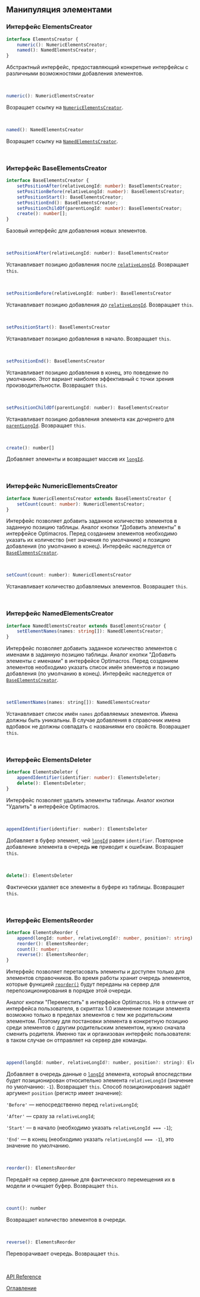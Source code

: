 ## Манипуляция элементами

### Интерфейс ElementsCreator<a name="elements-creator"></a>
```ts
interface ElementsCreator {
	numeric(): NumericElementsCreator;
	named(): NamedElementsCreator;
}
```
Абстрактный интерфейс, предоставляющий конкретные интерфейсы с различными возможностями добавления элементов.

&nbsp;

```js
numeric(): NumericElementsCreator
```
Возращает ссылку на [`NumericElementsCreator`](#numeric-elements-creator).

&nbsp;

```js
named(): NamedElementsCreator
```
Возращает ссылку на [`NamedElementsCreator`](#named-elements-creator).

&nbsp;

### Интерфейс BaseElementsCreator<a name="base-elements-creator"></a>
```ts
interface BaseElementsCreator {
	setPositionAfter(relativeLongId: number): BaseElementsCreator;
	setPositionBefore(relativeLongId: number): BaseElementsCreator;
	setPositionStart(): BaseElementsCreator;
	setPositionEnd(): BaseElementsCreator;
	setPositionChildOf(parentLongId: number): BaseElementsCreator;
	create(): number[];
}
```
Базовый интерфейс для добавления новых элементов.

&nbsp;

```js
setPositionAfter(relativeLongId: number): BaseElementsCreator
```
Устанавливает позицию добавления после [`relativeLongId`](./views.md#long-id). Возвращает `this`.

&nbsp; 

```js
setPositionBefore(relativeLongId: number): BaseElementsCreator
```
Устанавливает позицию добавления до [`relativeLongId`](./views.md#long-id). Возвращает `this`.

&nbsp;

```js
setPositionStart(): BaseElementsCreator
```
Устанавливает позицию добавления в начало. Возвращает `this`.

&nbsp;

```js
setPositionEnd(): BaseElementsCreator
```
Устанавливает позицию добавления в конец, это поведение по умолчанию. Этот вариант наиболее эффективный с точки зрения производительности. Возвращает `this`.

&nbsp;

<a name="base-elements-creator.set-position-child-of"></a>
```js
setPositionChildOf(parentLongId: number): BaseElementsCreator
```
Устанавливает позицию добавления элемента как дочернего для [`parentLongId`](./views.md#long-id). Возвращает `this`.

&nbsp;

```js
create(): number[]
```
Добавляет элементы и возвращает массив их [`longId`](./views.md#long-id).

&nbsp;

### Интерфейс NumericElementsCreator<a name="numeric-elements-creator"></a>
```ts
interface NumericElementsCreator extends BaseElementsCreator {
	setCount(count: number): NumericElementsCreator;
}
```
Интерфейс позволяет добавить заданное количество элементов в заданную позицию таблицы. Аналог кнопки "Добавить элементы" в интерфейсе Optimacros. Перед созданием элементов необходимо указать их количество (нет значения по умолчанию) и позицию добавления (по умолчанию в конец). Интерфейс наследуется от [`BaseElementsCreator`](#base-elements-creator).

&nbsp;

```js
setCount(count: number): NumericElementsCreator
```
Устанавливает количество добавляемых элементов. Возвращает `this`.

&nbsp;

### Интерфейс NamedElementsCreator<a name="named-elements-creator"></a>
```ts
interface NamedElementsCreator extends BaseElementsCreator {
	setElementNames(names: string[]): NamedElementsCreator;
}
```
Интерфейс позволяет добавить заданное количество элементов с именами в заданную позицию таблицы. Аналог кнопки "Добавить элементы с именами" в интерфейсе Optimacros. Перед созданием элементов необходимо указать список имён элементов и позицию добавления (по умолчанию в конец). Интерфейс наследуется от [`BaseElementsCreator`](#base-elements-creator).

&nbsp;

```js
setElementNames(names: string[]): NamedElementsCreator
```
Устанавливает список имён `names` добавляемых элементов. Имена должны быть уникальны. В случае добавления в справочник имена вдобавок не должны совпадать с названиями его свойств. Возвращает `this`.

&nbsp;

### Интерфейс ElementsDeleter<a name="elements-deleter"></a>
```ts
interface ElementsDeleter {
	appendIdentifier(identifier: number): ElementsDeleter;
	delete(): ElementsDeleter;
}
```
Интерфейс позволяет удалить элементы таблицы. Аналог кнопки "Удалить" в интерфейсе Optimacros.

&nbsp;

```js
appendIdentifier(identifier: number): ElementsDeleter
```
Добавляет в буфер элемент, чей [`longId`](./views.md#long-id) равен `identifier`. Повторное добавление элемента в очередь **не** приводит к ошибкам. Возращает `this`.

&nbsp;

```js
delete(): ElementsDeleter
```
Фактически удаляет все элементы в буфере из таблицы. Возвращает `this`.

&nbsp;

### Интерфейс ElementsReorder<a name="elements-reorder"></a>
```ts
interface ElementsReorder {
	append(longId: number, relativeLongId?: number, position?: string): ElementsReorder;
	reorder(): ElementsReorder;
	count(): number;
	reverse(): ElementsReorder;
}
```
Интерфейс позволяет перетасовать элементы и доступен только для элементов справочников. Во время работы хранит очередь элементов, которые функцией [`reorder()`](#reorder) будут переданы на сервер для перепозиционирования в порядке этой очереди.

Аналог кнопки "Переместить" в интерфейсе Optimacros. Но в отличие от интерфейса пользователя, в скриптах 1.0 изменение позиции элемента возможно только в пределах элементов с тем же родительским элементом. Поэтому для постановки элемента в конкретную позицию среди элементов с другим родительским элементом, нужно сначала сменить родителя. Именно так и организован интерфейс пользователя: в таком случае он отправляет на сервер две команды.

&nbsp;

```js
append(longId: number, relativeLongId?: number, position?: string): ElementsReorder
```
Добавляет в очередь данные о [`longId`](./views.md#long-id) элемента, который впоследствии будет позиционирован относительно элемента `relativeLongId` (значение по умолчанию: `-1`). Возвращает `this`. Способ позиционирования задаёт аргумент `position` (регистр имеет значение):

`'Before'` — непосредственно перед `relativeLongId`;

`'After'` — сразу за `relativeLongId`;

`'Start'` — в начало (необходимо указать `relativeLongId === -1`);

`'End'` — в конец (необходимо указать `relativeLongId === -1`), это значение по умолчанию.

&nbsp;

<a name="reorder"></a>
```js
reorder(): ElementsReorder
```
Передаёт на сервер данные для фактического перемещения их в модели и очищает буфер. Возвращает `this`.

&nbsp;

```js
count(): number
```
Возвращает количество элементов в очереди.

&nbsp;

```js
reverse(): ElementsReorder
```
Переворачивает очередь. Возвращает `this`.

&nbsp;

[API Reference](API.md)

[Оглавление](../README.md)